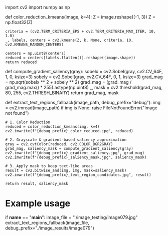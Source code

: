 import cv2
import numpy as np

def color_reduction_kmeans(image, k=4):
    Z = image.reshape((-1, 3))
    Z = np.float32(Z)

    criteria = (cv2.TERM_CRITERIA_EPS + cv2.TERM_CRITERIA_MAX_ITER, 10, 1.0)
    _, labels, centers = cv2.kmeans(Z, k, None, criteria, 10, cv2.KMEANS_RANDOM_CENTERS)

    centers = np.uint8(centers)
    reduced = centers[labels.flatten()].reshape((image.shape))
    return reduced

def compute_gradient_saliency(gray):
    sobelx = cv2.Sobel(gray, cv2.CV_64F, 1, 0, ksize=3)
    sobely = cv2.Sobel(gray, cv2.CV_64F, 0, 1, ksize=3)
    grad_mag = np.sqrt(sobelx ** 2 + sobely ** 2)
    grad_mag = (grad_mag / grad_mag.max() * 255).astype(np.uint8)
    _, mask = cv2.threshold(grad_mag, 80, 255, cv2.THRESH_BINARY)
    return grad_mag, mask

def extract_text_regions_fallback(image_path, debug_prefix="debug"):
    img = cv2.imread(image_path)
    if img is None:
        raise FileNotFoundError("Image not found")

    # 1. Color Reduction
    reduced = color_reduction_kmeans(img, k=4)
    cv2.imwrite(f"{debug_prefix}_color_reduced.jpg", reduced)

    # 2. Grayscale & gradient-based saliency approximation
    gray = cv2.cvtColor(reduced, cv2.COLOR_BGR2GRAY)
    grad_mag, saliency_mask = compute_gradient_saliency(gray)
    cv2.imwrite(f"{debug_prefix}_gradient_saliency.jpg", grad_mag)
    cv2.imwrite(f"{debug_prefix}_saliency_mask.jpg", saliency_mask)

    # 3. Apply mask to keep text-like areas
    result = cv2.bitwise_and(img, img, mask=saliency_mask)
    cv2.imwrite(f"{debug_prefix}_text_region_candidates.jpg", result)

    return result, saliency_mask

# Example usage
if __name__ == "__main__":
    image_file = "./image_testing/image079.jpg"
    extract_text_regions_fallback(image_file, debug_prefix="./image_results/image079")